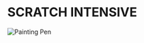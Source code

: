# SCRATCH INTENSIVE
![Painting Pen](https://user-images.githubusercontent.com/54014444/121877940-5bada700-cd35-11eb-9e34-9a8848a4ff7d.png)
